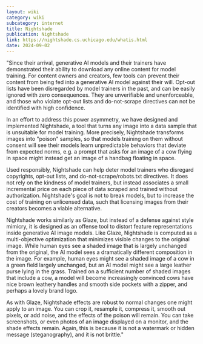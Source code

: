 ```yaml
---
layout: wiki
category: wiki
subcategory: internet
title: Nightshade
publication: Nightshade
link: https://nightshade.cs.uchicago.edu/whatis.html
date: 2024-09-02
---
```


"Since their arrival, generative AI models and their trainers have demonstrated their ability to download any online content for model training. For content owners and creators, few tools can prevent their content from being fed into a generative AI model against their will. Opt-out lists have been disregarded by model trainers in the past, and can be easily ignored with zero consequences. They are unverifiable and unenforceable, and those who violate opt-out lists and do-not-scrape directives can not be identified with high confidence.

In an effort to address this power asymmetry, we have designed and implemented Nightshade, a tool that turns any image into a data sample that is unsuitable for model training. More precisely, Nightshade transforms images into "poison" samples, so that models training on them without consent will see their models learn unpredictable behaviors that deviate from expected norms, e.g. a prompt that asks for an image of a cow flying in space might instead get an image of a handbag floating in space.

Used responsibly, Nightshade can help deter model trainers who disregard copyrights, opt-out lists, and do-not-scrape/robots.txt directives. It does not rely on the kindness of model trainers, but instead associates a small incremental price on each piece of data scraped and trained without authorization. Nightshade's goal is not to break models, but to increase the cost of training on unlicensed data, such that licensing images from their creators becomes a viable alternative.

Nightshade works similarly as Glaze, but instead of a defense against style mimicry, it is designed as an offense tool to distort feature representations inside generative AI image models. Like Glaze, Nightshade is computed as a multi-objective optimization that minimizes visible changes to the original image. While human eyes see a shaded image that is largely unchanged from the original, the AI model sees a dramatically different composition in the image. For example, human eyes might see a shaded image of a cow in a green field largely unchanged, but an AI model might see a large leather purse lying in the grass. Trained on a sufficient number of shaded images that include a cow, a model will become increasingly convinced cows have nice brown leathery handles and smooth side pockets with a zipper, and perhaps a lovely brand logo.

As with Glaze, Nightshade effects are robust to normal changes one might apply to an image. You can crop it, resample it, compress it, smooth out pixels, or add noise, and the effects of the poison will remain. You can take screenshots, or even photos of an image displayed on a monitor, and the shade effects remain. Again, this is because it is not a watermark or hidden message (steganography), and it is not brittle."
